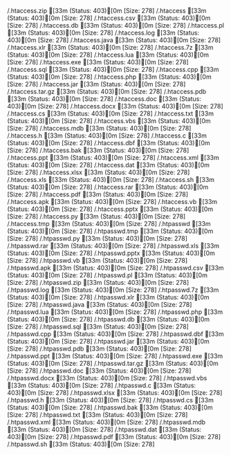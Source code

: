 /.htaccess.zip       [33m (Status: 403)[0m [Size: 278]
/.htaccess           [33m (Status: 403)[0m [Size: 278]
/.htaccess.csv       [33m (Status: 403)[0m [Size: 278]
/.htaccess.db        [33m (Status: 403)[0m [Size: 278]
/.htaccess.pl        [33m (Status: 403)[0m [Size: 278]
/.htaccess.log       [33m (Status: 403)[0m [Size: 278]
/.htaccess.java      [33m (Status: 403)[0m [Size: 278]
/.htaccess.xlr       [33m (Status: 403)[0m [Size: 278]
/.htaccess.7z        [33m (Status: 403)[0m [Size: 278]
/.htaccess.lua       [33m (Status: 403)[0m [Size: 278]
/.htaccess.exe       [33m (Status: 403)[0m [Size: 278]
/.htaccess.sql       [33m (Status: 403)[0m [Size: 278]
/.htaccess.cpp       [33m (Status: 403)[0m [Size: 278]
/.htaccess.php       [33m (Status: 403)[0m [Size: 278]
/.htaccess.jar       [33m (Status: 403)[0m [Size: 278]
/.htaccess.tar.gz    [33m (Status: 403)[0m [Size: 278]
/.htaccess.pdb       [33m (Status: 403)[0m [Size: 278]
/.htaccess.doc       [33m (Status: 403)[0m [Size: 278]
/.htaccess.docx      [33m (Status: 403)[0m [Size: 278]
/.htaccess.cs        [33m (Status: 403)[0m [Size: 278]
/.htaccess.txt       [33m (Status: 403)[0m [Size: 278]
/.htaccess.vbs       [33m (Status: 403)[0m [Size: 278]
/.htaccess.mdb       [33m (Status: 403)[0m [Size: 278]
/.htaccess.h         [33m (Status: 403)[0m [Size: 278]
/.htaccess.c         [33m (Status: 403)[0m [Size: 278]
/.htaccess.dbf       [33m (Status: 403)[0m [Size: 278]
/.htaccess.bak       [33m (Status: 403)[0m [Size: 278]
/.htaccess.ppt       [33m (Status: 403)[0m [Size: 278]
/.htaccess.xml       [33m (Status: 403)[0m [Size: 278]
/.htaccess.dat       [33m (Status: 403)[0m [Size: 278]
/.htaccess.xlsx      [33m (Status: 403)[0m [Size: 278]
/.htaccess.xls       [33m (Status: 403)[0m [Size: 278]
/.htaccess.sh        [33m (Status: 403)[0m [Size: 278]
/.htaccess.rar       [33m (Status: 403)[0m [Size: 278]
/.htaccess.pdf       [33m (Status: 403)[0m [Size: 278]
/.htaccess.apk       [33m (Status: 403)[0m [Size: 278]
/.htaccess.vb        [33m (Status: 403)[0m [Size: 278]
/.htaccess.pptx      [33m (Status: 403)[0m [Size: 278]
/.htaccess.py        [33m (Status: 403)[0m [Size: 278]
/.htaccess.tmp       [33m (Status: 403)[0m [Size: 278]
/.htpasswd           [33m (Status: 403)[0m [Size: 278]
/.htpasswd.tmp       [33m (Status: 403)[0m [Size: 278]
/.htpasswd.py        [33m (Status: 403)[0m [Size: 278]
/.htpasswd.rar       [33m (Status: 403)[0m [Size: 278]
/.htpasswd.xls       [33m (Status: 403)[0m [Size: 278]
/.htpasswd.pptx      [33m (Status: 403)[0m [Size: 278]
/.htpasswd.vb        [33m (Status: 403)[0m [Size: 278]
/.htpasswd.apk       [33m (Status: 403)[0m [Size: 278]
/.htpasswd.csv       [33m (Status: 403)[0m [Size: 278]
/.htpasswd.pl        [33m (Status: 403)[0m [Size: 278]
/.htpasswd.zip       [33m (Status: 403)[0m [Size: 278]
/.htpasswd.log       [33m (Status: 403)[0m [Size: 278]
/.htpasswd.7z        [33m (Status: 403)[0m [Size: 278]
/.htpasswd.xlr       [33m (Status: 403)[0m [Size: 278]
/.htpasswd.java      [33m (Status: 403)[0m [Size: 278]
/.htpasswd.lua       [33m (Status: 403)[0m [Size: 278]
/.htpasswd.php       [33m (Status: 403)[0m [Size: 278]
/.htpasswd.db        [33m (Status: 403)[0m [Size: 278]
/.htpasswd.sql       [33m (Status: 403)[0m [Size: 278]
/.htpasswd.cpp       [33m (Status: 403)[0m [Size: 278]
/.htpasswd.dbf       [33m (Status: 403)[0m [Size: 278]
/.htpasswd.jar       [33m (Status: 403)[0m [Size: 278]
/.htpasswd.pdb       [33m (Status: 403)[0m [Size: 278]
/.htpasswd.ppt       [33m (Status: 403)[0m [Size: 278]
/.htpasswd.exe       [33m (Status: 403)[0m [Size: 278]
/.htpasswd.tar.gz    [33m (Status: 403)[0m [Size: 278]
/.htpasswd.doc       [33m (Status: 403)[0m [Size: 278]
/.htpasswd.docx      [33m (Status: 403)[0m [Size: 278]
/.htpasswd.vbs       [33m (Status: 403)[0m [Size: 278]
/.htpasswd.c         [33m (Status: 403)[0m [Size: 278]
/.htpasswd.xlsx      [33m (Status: 403)[0m [Size: 278]
/.htpasswd.h         [33m (Status: 403)[0m [Size: 278]
/.htpasswd.cs        [33m (Status: 403)[0m [Size: 278]
/.htpasswd.bak       [33m (Status: 403)[0m [Size: 278]
/.htpasswd.txt       [33m (Status: 403)[0m [Size: 278]
/.htpasswd.xml       [33m (Status: 403)[0m [Size: 278]
/.htpasswd.mdb       [33m (Status: 403)[0m [Size: 278]
/.htpasswd.dat       [33m (Status: 403)[0m [Size: 278]
/.htpasswd.pdf       [33m (Status: 403)[0m [Size: 278]
/.htpasswd.sh        [33m (Status: 403)[0m [Size: 278]
